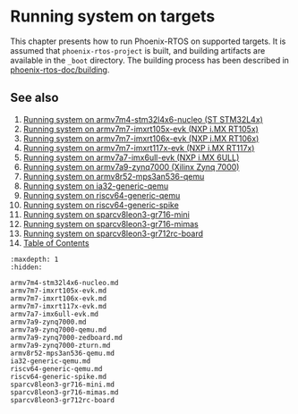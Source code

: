 # Running system on targets

This chapter presents how to run Phoenix-RTOS on supported targets. It is assumed that `phoenix-rtos-project` is built,
and building artifacts are available in the `_boot` directory. The building process has been described in
[phoenix-rtos-doc/building](../building/index.md).

## See also

1. [Running system on armv7m4-stm32l4x6-nucleo (ST STM32L4x)](armv7m4-stm32l4x6-nucleo.md)
2. [Running system on armv7m7-imxrt105x-evk (NXP i.MX RT105x)](armv7m7-imxrt105x-evk.md)
3. [Running system on armv7m7-imxrt106x-evk (NXP i.MX RT106x)](armv7m7-imxrt106x-evk.md)
4. [Running system on armv7m7-imxrt117x-evk (NXP i.MX RT117x)](armv7m7-imxrt117x-evk.md)
5. [Running system on armv7a7-imx6ull-evk (NXP i.MX 6ULL)](armv7a7-imx6ull-evk.md)
6. [Running system on armv7a9-zynq7000 (Xilinx Zynq 7000)](armv7a9-zynq7000.md)
7. [Running system on armv8r52-mps3an536-qemu](armv8r52-mps3an536-qemu.md)
8. [Running system on ia32-generic-qemu](ia32-generic-qemu.md)
9. [Running system on riscv64-generic-qemu](riscv64-generic-qemu.md)
10. [Running system on riscv64-generic-spike](riscv64-generic-spike.md)
11. [Running system on sparcv8leon3-gr716-mini](sparcv8leon3-gr716-mini.md)
12. [Running system on sparcv8leon3-gr716-mimas](sparcv8leon3-gr716-mimas.md)
13. [Running system on sparcv8leon3-gr712rc-board](sparcv8leon3-gr712rc-board.md)
14. [Table of Contents](../index.md)

```{toctree}
:maxdepth: 1
:hidden:

armv7m4-stm32l4x6-nucleo.md
armv7m7-imxrt105x-evk.md
armv7m7-imxrt106x-evk.md
armv7m7-imxrt117x-evk.md
armv7a7-imx6ull-evk.md
armv7a9-zynq7000.md
armv7a9-zynq7000-qemu.md
armv7a9-zynq7000-zedboard.md
armv7a9-zynq7000-zturn.md
armv8r52-mps3an536-qemu.md
ia32-generic-qemu.md
riscv64-generic-qemu.md
riscv64-generic-spike.md
sparcv8leon3-gr716-mini.md
sparcv8leon3-gr716-mimas.md
sparcv8leon3-gr712rc-board
```
